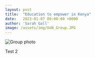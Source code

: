 ```yaml
---
layout: post
title:  "Education to empower in Kenya"
date:   2023-01-07 09:00:00 +0000
author: 'Sarah Gall'
image: /assets/img/UoN_Group.JPG
---
```


![Group photo]({{page.image}})

Test 2
